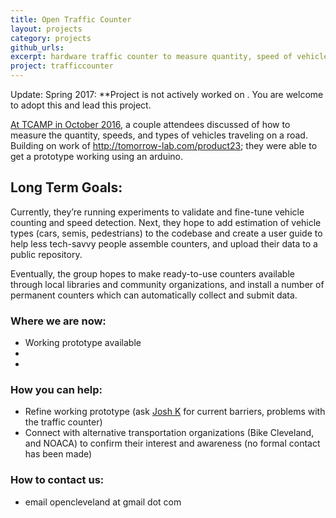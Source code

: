 ```yaml
---
title: Open Traffic Counter
layout: projects
category: projects
github_urls: 
excerpt: hardware traffic counter to measure quantity, speed of vehicles on road
project: trafficcounter
---
```


Update: Spring 2017: 
**Project is not actively worked on . You are welcome to adopt this and lead this project. 

[At TCAMP in October 2016](http://www.opencleveland.org/blog/TCAMP-recap/), a couple attendees discussed of how to measure the quantity, speeds, and types of vehicles traveling on a road. Building on work of http://tomorrow-lab.com/product23; they were 
able to get a prototype working using an arduino. 

## Long Term Goals:

Currently, they’re running experiments to validate and fine-tune vehicle counting and speed detection. Next, they hope to add estimation of vehicle types (cars, semis, pedestrians) to the codebase and create a user guide to help less tech-savvy people assemble counters, and upload their data to a public repository.

Eventually, the group hopes to make ready-to-use counters available through local libraries and community organizations, and install a number of permanent counters which can automatically collect and submit data.


### Where we are now: 

* Working prototype available
* 
* 

### How you can help: 

* Refine working prototype (ask [Josh K](https://twitter.com/jkruszyn) for current barriers, problems with the traffic counter)
* Connect with alternative transportation organizations (Bike Cleveland, and NOACA) to confirm their interest and awareness (no formal contact has been made)



### How to contact us: 
- email opencleveland at gmail dot com 
